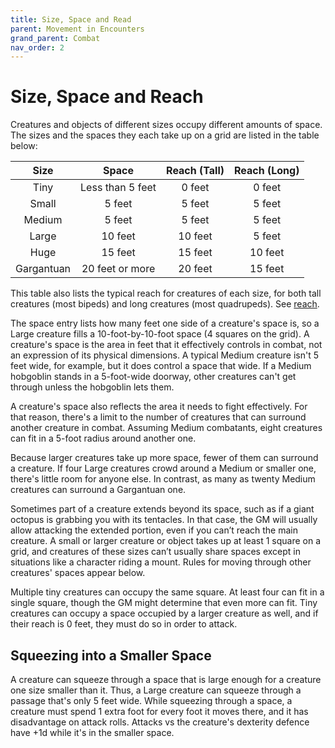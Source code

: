 ```yaml
---
title: Size, Space and Read
parent: Movement in Encounters
grand_parent: Combat
nav_order: 2
---
```


# Size, Space and Reach
Creatures and objects of different sizes occupy different amounts of space. The sizes and the spaces they each take up on a grid are listed in the table below:

| Size | Space | Reach (Tall) | Reach (Long) |
|:----:|:-----:|:------------:|:------------:|
| Tiny       | Less than 5 feet | 0 feet  | 0 feet  |
| Small      | 5 feet           | 5 feet  | 5 feet  |
| Medium     | 5 feet           | 5 feet  | 5 feet  |
| Large      | 10 feet          | 10 feet | 5 feet  |
| Huge       | 15 feet          | 15 feet | 10 feet |
| Gargantuan | 20 feet or more  | 20 feet | 15 feet |

This table also lists the typical reach for creatures of each size, for both tall creatures (most bipeds) and long creatures (most quadrupeds). See [reach]().

The space entry lists how many feet one side of a creature's space is, so a Large creature fills a 10-foot-by-10-foot space (4 squares on the grid). A creature's space is the area in feet that it effectively controls in combat, not an expression of its physical dimensions. A typical Medium creature isn't 5 feet wide, for example, but it does control a space that wide. If a Medium hobgoblin stands in a 5-foot-wide doorway, other creatures can't get through unless the hobgoblin lets them.

A creature's space also reflects the area it needs to fight effectively. For that reason, there's a limit to the number of creatures that can surround another creature in combat. Assuming Medium combatants, eight creatures can fit in a 5-foot radius around another one.

Because larger creatures take up more space, fewer of them can surround a creature. If four Large creatures crowd around a Medium or smaller one, there's little room for anyone else. In contrast, as many as twenty Medium creatures can surround a Gargantuan one.

Sometimes part of a creature extends beyond its space, such as if a giant octopus is grabbing you with its tentacles. In that case, the GM will usually allow attacking the extended portion, even if you can’t reach the main creature. A small or larger creature or object takes up at least 1 square on a grid, and creatures of these sizes can’t usually share spaces except in situations like a character riding a mount. Rules for moving through other creatures' spaces appear below.

Multiple tiny creatures can occupy the same square. At least four can fit in a single square, though the GM might determine that even more can fit. Tiny creatures can occupy a space occupied by a larger creature as well, and if their reach is 0 feet, they must do so in order to attack.

## Squeezing into a Smaller Space
A creature can squeeze through a space that is large enough for a creature one size smaller than it. Thus, a Large creature can squeeze through a passage that's only 5 feet wide. While squeezing through a space, a creature must spend 1 extra foot for every foot it moves there, and it has disadvantage on attack rolls. Attacks vs the creature's dexterity defence have +1d while it's in the smaller space.
